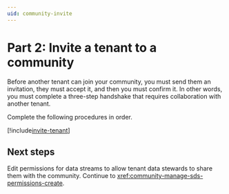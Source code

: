 ```yaml
---
uid: community-invite
---
```


# Part 2: Invite a tenant to a community

Before another tenant can join your community, you must send them an invitation, they must accept it, and then you must confirm it. In other words, you must complete a three-step handshake that requires collaboration with another tenant.

Complete the following procedures in order.

[!include[invite-tenant](includes/invite-tenant.md)]

## Next steps

Edit permissions for data streams to allow tenant data stewards to share them with the community. Continue to <xref:community-manage-sds-permissions-create>.
